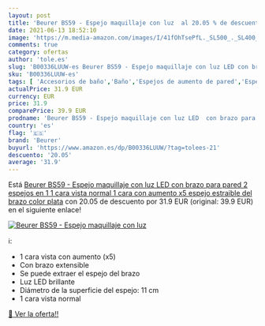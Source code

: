 ```yaml
---
layout: post
title: 'Beurer BS59 - Espejo maquillaje con luz  al 20.05 % de descuento'
date: 2021-06-13 18:52:10
image: 'https://m.media-amazon.com/images/I/41fOhTsePfL._SL500_._SL400_.jpg'
comments: true
category: ofertas
author: 'tole.es'
slug: 'B00336LUUW-es Beurer BS59 - Espejo maquillaje con luz LED con brazo para...'
sku: 'B00336LUUW-es'
tags: [ 'Accesorios de baño','Baño','Espejos de aumento de pared','Espejos para baño','Hogar y cocina','beurer','maquillaje', ]
actualPrice: 31.9 EUR
currency: EUR
price: 31.9
comparePrice: 39.9 EUR
prodname: 'Beurer BS59 - Espejo maquillaje con luz LED  con brazo para pared  2 espejos en 1  1 cara vista normal  1 cara con aumento x5  espejo estraible del brazo  color plata'
country: 'es'
flag: '🇪🇸'
brand: 'Beurer'
buyurl: 'https://www.amazon.es/dp/B00336LUUW/?tag=tolees-21'
descuento: '20.05'
average: '31.9'
---
```


Está [Beurer BS59 - Espejo maquillaje con luz LED  con brazo para pared  2 espejos en 1  1 cara vista normal  1 cara con aumento x5  espejo estraible del brazo  color plata](https://www.amazon.es/dp/B00336LUUW/?tag=tolees-21) con 20.05 de descuento por 31.9 EUR (original: 39.9 EUR) en el siguiente enlace!

[![Beurer BS59 - Espejo maquillaje con luz ](https://m.media-amazon.com/images/I/41fOhTsePfL._SL500_._SL400_.jpg)](https://www.amazon.es/dp/B00336LUUW/?tag=tolees-21)

ℹ️:

- 1 cara vista con aumento (x5)
- Con brazo extensible
- Se puede extraer el espejo del brazo
- Luz LED brillante
- Diámetro de la superficie del espejo: 11 cm
- 1 cara vista normal

[🛒 Ver la oferta!!](https://www.amazon.es/dp/B00336LUUW/?tag=tolees-21)
